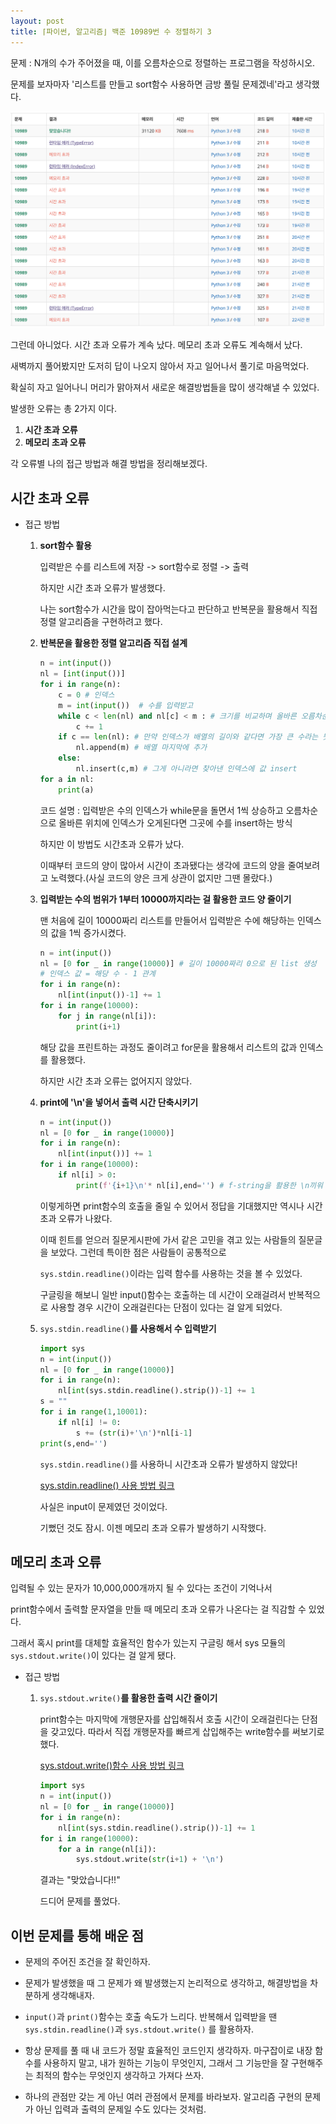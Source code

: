 ```yaml
---
layout: post
title: ⌈파이썬, 알고리즘⌋ 백준 10989번 수 정렬하기 3
---
```


문제 : N개의 수가 주어졌을 때, 이를 오름차순으로 정렬하는 프로그램을 작성하시오.

문제를 보자마자 '리스트를 만들고 sort함수 사용하면 금방 풀릴 문제겠네'라고 생각했다.

![백준10989번](/images/백준-10989.png)

그런데 아니었다. 시간 초과 오류가 계속 났다. 메모리 초과 오류도 계속해서 났다. 

새벽까지 풀어봤지만 도저히 답이 나오지 않아서 자고 일어나서 풀기로 마음먹었다.

확실히 자고 일어나니 머리가 맑아져서 새로운 해결방법들을 많이 생각해낼 수 있었다.

발생한 오류는 총 2가지 이다.

1. **시간 초과 오류**
2. **메모리 초과 오류**

각 오류별 나의 접근 방법과 해결 방법을 정리해보겠다.

## 시간 초과 오류

* 접근 방법

    1. **sort함수 활용**

        입력받은 수를 리스트에 저장 -> sort함수로 정렬 -> 출력
        
        하지만 시간 초과 오류가 발생했다.

        나는 sort함수가 시간을 많이 잡아먹는다고 판단하고 반복문을 활용해서 직접 정렬 알고리즘을 구현하려고 했다.

    2. **반복문을 활용한 정렬 알고리즘 직접 설계**

        ```Python
        n = int(input())
        nl = [int(input())]
        for i in range(n):
            c = 0 # 인덱스
            m = int(input())  # 수를 입력받고
            while c < len(nl) and nl[c] < m : # 크기를 비교하며 올바른 오름차순 인덱스 찾기
                c += 1
            if c == len(nl): # 만약 인덱스가 배열의 길이와 같다면 가장 큰 수라는 뜻
                nl.append(m) # 배열 마지막에 추가
            else:
                nl.insert(c,m) # 그게 아니라면 찾아낸 인덱스에 값 insert
        for a in nl:
            print(a)   
        ```

        코드 설명 : 입력받은 수의 인덱스가 while문을 돌면서 1씩 상승하고 오름차순으로 올바른 위치에 인덱스가 오게된다면 그곳에 수를 insert하는 방식

        하지만 이 방법도 시간초과 오류가 났다.

        이때부터 코드의 양이 많아서 시간이 초과됐다는 생각에 코드의 양을 줄여보려고 노력했다.(사실 코드의 양은 크게 상관이 없지만 그땐 몰랐다.)

    3. **입력받는 수의 범위가 1부터 10000까지라는 걸 활용한 코드 양 줄이기**

        맨 처음에 길이 10000짜리 리스트를 만들어서 입력받은 수에 해당하는 인덱스의 값을 1씩 증가시켰다.

        ```Python
        n = int(input())
        nl = [0 for _ in range(10000)] # 길이 10000짜리 0으로 된 list 생성
        # 인덱스 값 = 해당 수 - 1 관계
        for i in range(n):
            nl[int(input())-1] += 1
        for i in range(10000): 
            for j in range(nl[i]):
                print(i+1)
        ```

        해당 값을 프린트하는 과정도 줄이려고 for문을 활용해서 리스트의 값과 인덱스를 활용했다.

        하지만 시간 초과 오류는 없어지지 않았다.

    4. **print에 '\n'을 넣어서 출력 시간 단축시키기**

        ```Python
        n = int(input())
        nl = [0 for _ in range(10000)]
        for i in range(n):
            nl[int(input())] += 1
        for i in range(10000):
            if nl[i] > 0:
                print(f'{i+1}\n'* nl[i],end='') # f-string을 활용한 \n끼워 넣은 문자열 생성
        ```

        이렇게하면 print함수의 호출을 줄일 수 있어서 정답을 기대했지만 역시나 시간 초과 오류가 나왔다.

        이때 힌트를 얻으러 질문게시판에 가서 같은 고민을 겪고 있는 사람들의 질문글을 보았다. 그런데 특이한 점은 사람들이 공통적으로 
        
        `sys.stdin.readline()`이라는 입력 함수를 사용하는 것을 볼 수 있었다.

        구글링을 해보니 일반 input()함수는 호출하는 데 시간이 오래걸려서 반복적으로 사용할 경우 시간이 오래걸린다는 단점이 있다는 걸 알게 되었다.

    5. `sys.stdin.readline()`**를 사용해서 수 입력받기**

        ```Python
        import sys
        n = int(input())
        nl = [0 for _ in range(10000)]
        for i in range(n):
            nl[int(sys.stdin.readline().strip())-1] += 1
        s = ""
        for i in range(1,10001):
            if nl[i] != 0:
                s += (str(i)+'\n')*nl[i-1]
        print(s,end='')
        ```

        `sys.stdin.readline()`를 사용하니 시간초과 오류가 발생하지 않았다! 
        
        [sys.stdin.readline() 사용 방법 링크](https://velog.io/@yeseolee/Python-파이썬-입력-정리sys.stdin.readline)

        사실은 input이 문제였던 것이었다. 

        기뻤던 것도 잠시. 이젠 메모리 초과 오류가 발생하기 시작했다.

## 메모리 초과 오류

입력될 수 있는 문자가 10,000,000개까지 될 수 있다는 조건이 기억나서 

print함수에서 출력할 문자열을 만들 때 메모리 초과 오류가 나온다는 걸 직감할 수 있었다.

그래서 혹시 print를 대체할 효율적인 함수가 있는지 구글링 해서 sys 모듈의 `sys.stdout.write()`이 있다는 걸 알게 됐다.

* 접근 방법
    
    1. `sys.stdout.write()`**를 활용한 출력 시간 줄이기**

        print함수는 마지막에 개행문자를 삽입해줘서 호출 시간이 오래걸린다는 단점을 갖고있다. 따라서 직접 개행문자를 빠르게 삽입해주는 write함수를 써보기로 했다.

        [sys.stdout.write()함수 사용 방법 링크](https://velog.io/@sj9802/print문-대신-sys.stdout.write-을-쓰자)
        
        ```Python
        import sys
        n = int(input())
        nl = [0 for _ in range(10000)]
        for i in range(n):
            nl[int(sys.stdin.readline().strip())-1] += 1
        for i in range(10000):
            for a in range(nl[i]):
                sys.stdout.write(str(i+1) + '\n')
        ```

        결과는 "맞았습니다!!"

        드디어 문제를 풀었다.

## 이번 문제를 통해 배운 점

* 문제의 주어진 조건을 잘 확인하자.

* 문제가 발생했을 때 그 문제가 왜 발생했는지 논리적으로 생각하고, 해결방법을 차분하게 생각해내자.

* `input()`과 `print()`함수는 호출 속도가 느리다. 반복해서 입력받을 땐 `sys.stdin.readline()`과 `sys.stdout.write()` 를 활용하자.

* 항상 문제를 풀 때 내 코드가 정말 효율적인 코드인지 생각하자. 마구잡이로 내장 함수를 사용하지 말고, 내가 원하는 기능이 무엇인지, 그래서 그 기능만을 잘 구현해주는 최적의 함수는 무엇인지 생각하고 가져다 쓰자.

* 하나의 관점만 갖는 게 아닌 여러 관점에서 문제를 바라보자. 알고리즘 구현의 문제가 아닌 입력과 출력의 문제일 수도 있다는 것처럼.